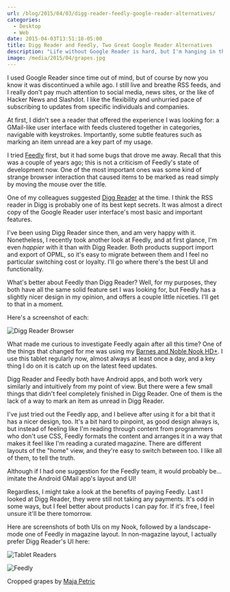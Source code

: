 ```yaml
---
url: /blog/2015/04/03/digg-reader-feedly-google-reader-alternatives/
categories:
  - Desktop
  - Web
date: 2015-04-03T13:51:18-05:00
title: Digg Reader and Feedly, Two Great Google Reader Alternatives
description: "Life without Google Reader is hard, but I'm hanging in there."
image: /media/2015/04/grapes.jpg
---
```


I used Google Reader since time out of mind, but of course by now you know it
was discontinued a while ago. I still live and breathe RSS feeds, and I really
don't pay much attention to social media, news sites, or the like of Hacker News
and Slashdot. I like the flexibility and unhurried pace of subscribing to
updates from specific individuals and companies.

<!--more-->

At first, I didn't see a reader that offered the experience I was looking for: a
GMail-like user interface with feeds clustered together in categories, navigable
with keystrokes. Importantly, some subtle features such as marking an item
unread are a key part of my usage.

I tried [Feedly](https://feedly.com) first, but it had some bugs that drove me
away. Recall that this was a couple of years ago; this is not a criticism of
Feedly's state of development now. One of the most important ones was some kind
of strange browser interaction that caused items to be marked as read simply by
moving the mouse over the title.

One of my colleagues suggested [Digg Reader](http://digg.com/reader) at the
time. I think the RSS reader in Digg is probably one of its best kept secrets.
It was almost a direct copy of the Google Reader user interface's most basic and
important features.

I've been using Digg Reader since then, and am very happy with it. Nonetheless,
I recently took another look at Feedly, and at first glance, I'm even *happier*
with it than with Digg Reader. Both products support import and export of OPML,
so it's easy to migrate between them and I feel no particular switching cost or
loyalty. I'll go where there's the best UI and functionality.

What's better about Feedly than Digg Reader? Well, for my purposes, they both
have all the same solid feature set I was looking for, but Feedly has a slightly
nicer design in my opinion, and offers a couple little niceties. I'll get to
that in a moment.

Here's a screenshot of each:

![Digg Reader Browser](/media/2015/04/digg-reader-browser.png)

What made me curious to investigate Feedly again after all this time? One of the
things that changed for me was using my [Barnes and Noble Nook
HD+](/blog/2015/01/19/install-cyanogenmod-nook-hdplus/). I use this tablet
regularly now, almost always at least once a day, and a key thing I do on it is
catch up on the latest feed updates.

Digg Reader and Feedly both have Android apps, and both work very similarly and
intuitively from my point of view. But there were a few small things
that didn't feel completely finished in Digg Reader. One of them is the 
lack of a way to mark an item as unread in Digg Reader.

I've just tried out the Feedly app, and I believe after using it for a bit that
it has a nicer design, too. It's a bit hard to pinpoint, as good design always
is, but instead of feeling like I'm reading through content from programmers who
don't use CSS, Feedly formats the content and arranges it in a way that makes it
feel like I'm reading a curated magazine. There are different layouts of the
"home" view, and they're easy to switch between too. I like all of them, to tell
the truth.

Although if I had one suggestion for the Feedly team, it would probably be...
imitate the Android GMail app's layout and UI!

Regardless, I might take a look at the benefits of paying Feedly. Last I looked
at Digg Reader, they were still not taking any payments. It's odd in some ways,
but I feel better about products I can pay for. If it's free, I feel unsure
it'll be there tomorrow.

Here are screenshots of both UIs on my Nook, followed by a landscape-mode one of
Feedly in magazine layout. In non-magazine layout, I actually prefer Digg
Reader's UI here:

![Tablet Readers](/media/2015/04/tablet-readers.png)

![Feedly](/media/2015/04/feedly-tablet.png)

Cropped grapes by [Maja Petric](https://unsplash.com/majapetric)
